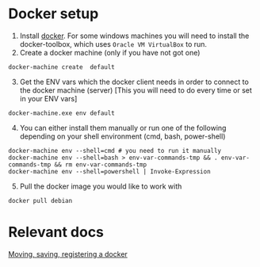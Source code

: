 # Docker setup 

1. Install [docker](https://www.docker.com/). For some windows machines you will need to install the docker-toolbox, which uses `Oracle VM VirtualBox` to run.
2. Create a docker machine (only if you have not got one)

```shell
docker-machine create  default
```

3. Get the ENV vars which the docker client needs in order to connect to the docker machine (server) [This you will need to do every time or set in your ENV vars]

```
docker-machine.exe env default
```

4. You can either install them manually or run one of the following depending on your shell environment (cmd, bash, power-shell)

```shell
docker-machine env --shell=cmd # you need to run it manually
docker-machine env --shell=bash > env-var-commands-tmp && . env-var-commands-tmp && rm env-var-commands-tmp
docker-machine env --shell=powershell | Invoke-Expression
```

5. Pull the docker image you would like to work with

```shell
docker pull debian
```

# Relevant docs
[Moving, saving, registering a docker](https://blog.giantswarm.io/moving-docker-container-images-around/)

